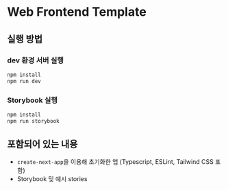# Web Frontend Template

## 실행 방법

### dev 환경 서버 실행

```bash
npm install
npm run dev
```

### Storybook 실행

```bash
npm install
npm run storybook
```

## 포함되어 있는 내용

- `create-next-app`을 이용해 초기화한 앱 (Typescript, ESLint, Tailwind CSS 포함)
- Storybook 및 예시 stories
